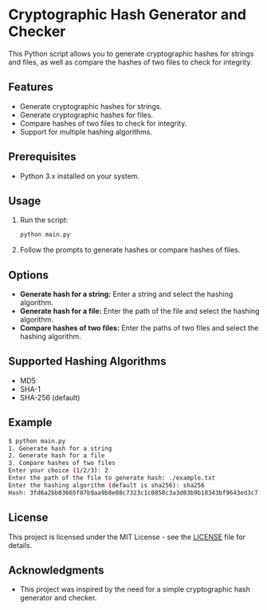
# Cryptographic Hash Generator and Checker

This Python script allows you to generate cryptographic hashes for strings and files, as well as compare the hashes of two files to check for integrity.

## Features

- Generate cryptographic hashes for strings.
- Generate cryptographic hashes for files.
- Compare hashes of two files to check for integrity.
- Support for multiple hashing algorithms.

## Prerequisites

- Python 3.x installed on your system.

## Usage

1. Run the script:

    ```bash
    python main.py
    ```

2. Follow the prompts to generate hashes or compare hashes of files.

## Options

- **Generate hash for a string:** Enter a string and select the hashing algorithm.
- **Generate hash for a file:** Enter the path of the file and select the hashing algorithm.
- **Compare hashes of two files:** Enter the paths of two files and select the hashing algorithm.

## Supported Hashing Algorithms

- MD5
- SHA-1
- SHA-256 (default)

## Example

```bash
$ python main.py
1. Generate hash for a string
2. Generate hash for a file
3. Compare hashes of two files
Enter your choice (1/2/3): 2
Enter the path of the file to generate hash: ./example.txt
Enter the hashing algorithm (default is sha256): sha256
Hash: 3fd6a2bb03665f87b9aa9b8e08c7323c1c0858c3a3d03b9b18343bf9643ed3c7
```

## License

This project is licensed under the MIT License - see the [LICENSE](LICENSE) file for details.

## Acknowledgments

- This project was inspired by the need for a simple cryptographic hash generator and checker.
